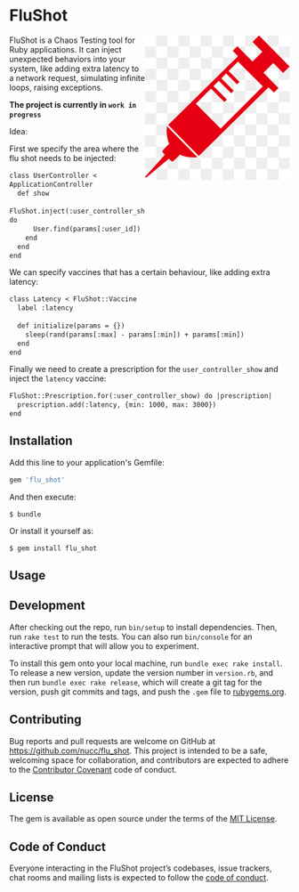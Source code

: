 # FluShot

<img style="float: right;" src="https://raw.githubusercontent.com/Nucc/flu_shot/assets/logo.png"/>

FluShot is a Chaos Testing tool for Ruby applications. It can inject unexpected behaviors into your system, like adding extra latency to a network request, simulating infinite loops, raising exceptions.

**The project is currently in `work in progress`**

Idea:

First we specify the area where the flu shot needs to be injected:

```
class UserController < ApplicationController
  def show
    FluShot.inject(:user_controller_show) do
      User.find(params[:user_id])
    end
  end
end
```

We can specify vaccines that has a certain behaviour, like adding extra latency:
```
class Latency < FluShot::Vaccine
  label :latency

  def initialize(params = {})
    sleep(rand(params[:max] - params[:min]) + params[:min])
  end
end
```

Finally we need to create a prescription for the `user_controller_show` and inject the `latency` vaccine:

```
FluShot::Prescription.for(:user_controller_show) do |prescription|
  prescription.add(:latency, {min: 1000, max: 3000})
end
```

## Installation

Add this line to your application's Gemfile:

```ruby
gem 'flu_shot'
```

And then execute:

    $ bundle

Or install it yourself as:

    $ gem install flu_shot

## Usage


## Development

After checking out the repo, run `bin/setup` to install dependencies. Then, run `rake test` to run the tests. You can also run `bin/console` for an interactive prompt that will allow you to experiment.

To install this gem onto your local machine, run `bundle exec rake install`. To release a new version, update the version number in `version.rb`, and then run `bundle exec rake release`, which will create a git tag for the version, push git commits and tags, and push the `.gem` file to [rubygems.org](https://rubygems.org).

## Contributing

Bug reports and pull requests are welcome on GitHub at https://github.com/nucc/flu_shot. This project is intended to be a safe, welcoming space for collaboration, and contributors are expected to adhere to the [Contributor Covenant](http://contributor-covenant.org) code of conduct.

## License

The gem is available as open source under the terms of the [MIT License](https://opensource.org/licenses/MIT).

## Code of Conduct

Everyone interacting in the FluShot project’s codebases, issue trackers, chat rooms and mailing lists is expected to follow the [code of conduct](https://github.com/[USERNAME]/flu_shot/blob/master/CODE_OF_CONDUCT.md).
